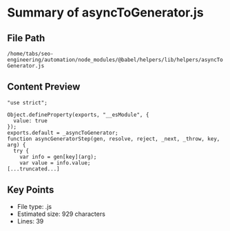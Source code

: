# Summary of asyncToGenerator.js
  
## File Path
`/home/tabs/seo-engineering/automation/node_modules/@babel/helpers/lib/helpers/asyncToGenerator.js`

## Content Preview
```
"use strict";

Object.defineProperty(exports, "__esModule", {
  value: true
});
exports.default = _asyncToGenerator;
function asyncGeneratorStep(gen, resolve, reject, _next, _throw, key, arg) {
  try {
    var info = gen[key](arg);
    var value = info.value;
[...truncated...]
```

## Key Points
- File type: .js
- Estimated size: 929 characters
- Lines: 39
